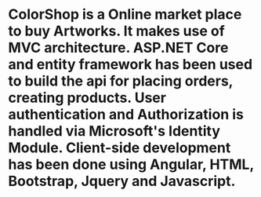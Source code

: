 # ColorShop is a Online market place to buy Artworks. It makes use of MVC architecture. ASP.NET Core and entity framework has been used to build the api for placing orders, creating products. User authentication and Authorization is handled via Microsoft's Identity Module. Client-side development has been done using Angular, HTML, Bootstrap, Jquery and Javascript.
